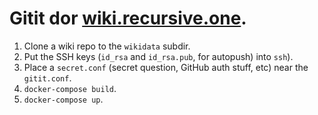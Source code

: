 # Gitit dor [wiki.recursive.one](https://wiki.recursive.one).

1. Clone a wiki repo to the `wikidata` subdir.
2. Put the SSH keys (`id_rsa` and `id_rsa.pub`, for autopush) into `ssh`).
3. Place a `secret.conf` (secret question, GitHub auth stuff, etc) near the `gitit.conf`.
4. `docker-compose build`.
5. `docker-compose up`.
